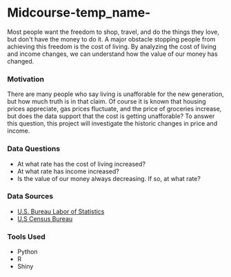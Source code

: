 # Midcourse-temp_name-

Most people want the freedom to shop, travel, and do the things they love, but don't have the money to do it. A major obstacle stopping people from achieving this freedom is the cost of living. By analyzing the cost of living and income changes, we can understand how the value of our money has changed.

### Motivation
There are many people who say living is unafforable for the new generation, but how much truth is in that claim. Of course it is known that housing prices appreciate, gas prices fluctuate, and the price of groceries increase, but does the data support that the cost is getting unafforable? To answer this question, this project will investigate the historic changes in price and income.

### Data Questions
- At what rate has the cost of living increased?
- At what rate has income increased?
- Is the value of our money always decreasing. If so, at what rate?

### Data Sources
- [U.S. Bureau Labor of Statistics](https://www.bls.gov/developers/home.htm)
- [U.S Census Bureau](https://www.census.gov/library/publications/2023/demo/p60-279.html#:~:text=Real%20median%20household%20income%20was,and%20Table%20A%2D1)

### Tools Used
- Python
- R
- Shiny


